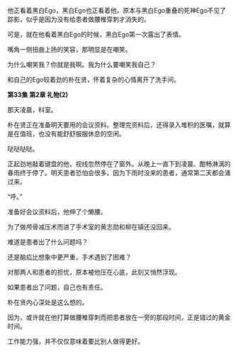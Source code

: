 他正看着黑白Ego，黑白Ego也正看着他。原本与黑白Ego重叠的死神Ego不见了踪影，似乎是因为没有给患者做腰椎穿刺才消失的。

可是，就在他看着黑白Ego的时候，黑白Ego第一次露出了表情。

嘴角一侧扭曲上扬的笑容，那明显是在嘲笑。

为什么嘲笑我？你就是我啊。我为什么要嘲笑我自己？

和自己的Ego较着劲的朴在贤，怀着复杂的心情离开了洗手间。

**第33集 第2章 礼物(2)**

那天凌晨，科室。

朴在贤正在准备明天要用的会议资料。整理完资料后，还得录入堆积的医嘱，就算是在值班，也没有能舒舒服服休息的空闲。

哒哒哒哒。

正起劲地敲着键盘的他，视线忽然停在了窗外。从晚上一直下到凌晨、酣畅淋漓的春雨终于停了。明天患者恐怕会很多。因为下雨时没来的患者，通常第二天都会涌过来。

“呼。”

准备好会议资料后，他伸了个懒腰。

为了做颅骨减压术而进了手术室的黄志勋和柳在镇还没回来。

难道是患者出了什么问题吗？

还是脑疝比想象中更严重，手术遇到了困难？

对那两人和患者的担忧，原本被他压在心底，此刻又悄然浮现。

如果患者出了问题，自己也有责任。

朴在贤内心深处是这么想的。

因为，或许就在他打算做腰椎穿刺而把患者放在一旁的那段时间，正是错过的黄金时间。

工作能力强，并不仅仅意味着要比别人做得更好。
